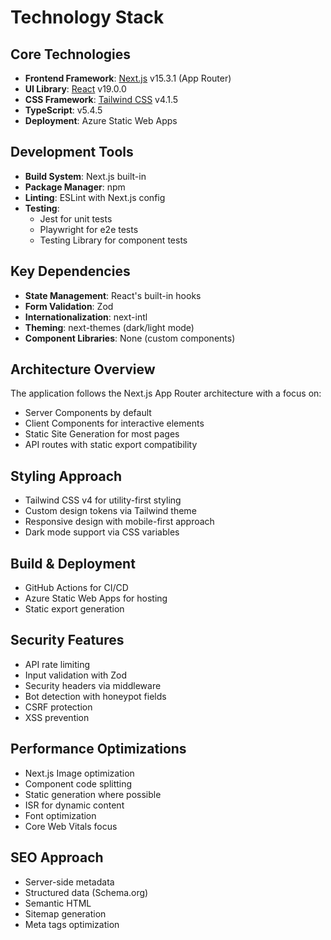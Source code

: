 # Technology Stack

## Core Technologies

- **Frontend Framework**: [Next.js](https://nextjs.org/) v15.3.1 (App Router)
- **UI Library**: [React](https://reactjs.org/) v19.0.0
- **CSS Framework**: [Tailwind CSS](https://tailwindcss.com/) v4.1.5
- **TypeScript**: v5.4.5
- **Deployment**: Azure Static Web Apps

## Development Tools

- **Build System**: Next.js built-in
- **Package Manager**: npm
- **Linting**: ESLint with Next.js config
- **Testing**:
  - Jest for unit tests
  - Playwright for e2e tests
  - Testing Library for component tests

## Key Dependencies

- **State Management**: React's built-in hooks
- **Form Validation**: Zod
- **Internationalization**: next-intl
- **Theming**: next-themes (dark/light mode)
- **Component Libraries**: None (custom components)

## Architecture Overview

The application follows the Next.js App Router architecture with a focus on:

- Server Components by default
- Client Components for interactive elements
- Static Site Generation for most pages
- API routes with static export compatibility

## Styling Approach

- Tailwind CSS v4 for utility-first styling
- Custom design tokens via Tailwind theme
- Responsive design with mobile-first approach
- Dark mode support via CSS variables

## Build & Deployment

- GitHub Actions for CI/CD
- Azure Static Web Apps for hosting
- Static export generation

## Security Features

- API rate limiting
- Input validation with Zod
- Security headers via middleware
- Bot detection with honeypot fields
- CSRF protection
- XSS prevention

## Performance Optimizations

- Next.js Image optimization
- Component code splitting
- Static generation where possible
- ISR for dynamic content
- Font optimization
- Core Web Vitals focus

## SEO Approach

- Server-side metadata
- Structured data (Schema.org)
- Semantic HTML
- Sitemap generation
- Meta tags optimization
